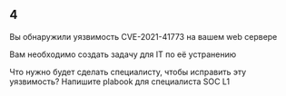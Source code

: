 ## 4

Вы обнаружили уязвимость CVE-2021-41773 на вашем web сервере

Вам необходимо создать задачу для IT по её устранению

Что нужно будет сделать специалисту, чтобы исправить эту уязвимость? Напишите plabook для специалиста SOC L1
